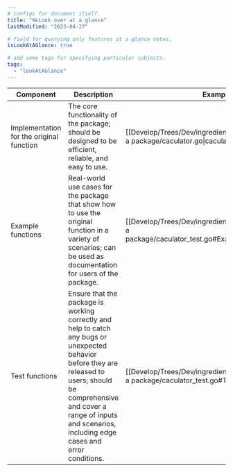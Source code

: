 ```yaml
---
# configs for document itself.
title: "👓Look over at a glance"
lastModified: "2023-04-27"

# field for querying only features at a glance notes.
isLookAtAGlance: true

# add some tags for specifying particular subjects.
tags:
  - "lookAtAGlance"
---
```

| Component                                | Description                                                                                                                                                                                                                                     | Example                                                                                                    |
| ---------------------------------------- | ----------------------------------------------------------------------------------------------------------------------------------------------------------------------------------------------------------------------------------------------- | ---------------------------------------------------------------------------------------------------------- |
| Implementation for the original function | The core functionality of the package; should be designed to be efficient, reliable, and easy to use.                                                                                                                                           | [[Develop/Trees/Dev/ingredients/Languages/Go/make a package/caculator.go\|caculator.go]]                   |
| Example functions                        | Real-world use cases for the package that show how to use the original function in a variety of scenarios; can be used as documentation for users of the package.                                                                               | [[Develop/Trees/Dev/ingredients/Languages/Go/make a package/caculator_test.go#Example\|caculator_test.go]] |
| Test functions                           | Ensure that the package is working correctly and help to catch any bugs or unexpected behavior before they are released to users; should be comprehensive and cover a range of inputs and scenarios, including edge cases and error conditions. | [[Develop/Trees/Dev/ingredients/Languages/Go/make a package/caculator_test.go#Test\|caculator_test.go]]    |
